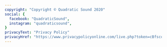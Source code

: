 ```yaml
---
copyright: "Copyright © Quadratic Sound 2020"
social: {
  facebook: "QuadraticSound",
  instagram: "quadraticsound",
}
privacyText: "Privacy Policy" 
privacyHref: "https://www.privacypolicyonline.com/live.php?token=cBfscoPGfE8jYvXdbG3QlhkDBtM5AnDw"
---
```

